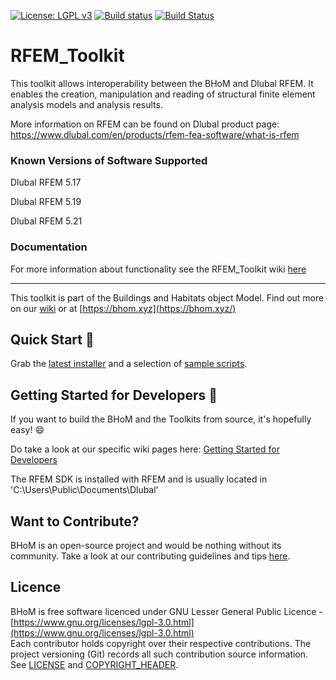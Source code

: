 
[![License: LGPL v3](https://img.shields.io/badge/License-LGPL%20v3-blue.svg)](https://www.gnu.org/licenses/lgpl-3.0) [![Build status](https://ci.appveyor.com/api/projects/status/ja0l9sovnk48cf31/branch/master?svg=true)](https://ci.appveyor.com/api/projects/status/rfem_toolkit/branch/master) [![Build Status](https://dev.azure.com/BHoMBot/BHoM/_apis/build/status/RFEM_Toolkit/RFEM_Toolkit.CheckCore?branchName=master)](https://dev.azure.com/BHoMBot/BHoM/_build/latest?definitionId=186&branchName=master)


# RFEM_Toolkit

This toolkit allows interoperability between the BHoM and Dlubal RFEM. It enables the creation, manipulation and reading of structural finite element analysis models and analysis results.

More information on RFEM can be found on Dlubal product page:
https://www.dlubal.com/en/products/rfem-fea-software/what-is-rfem


### Known Versions of Software Supported
Dlubal RFEM 5.17

Dlubal RFEM 5.19

Dlubal RFEM 5.21


### Documentation
For more information about functionality see the RFEM_Toolkit wiki [here](https://github.com/BHoM/RFEM_Toolkit/wiki)

---
This toolkit is part of the Buildings and Habitats object Model. Find out more on our [wiki](https://github.com/BHoM/documentation/wiki) or at [https://bhom.xyz](https://bhom.xyz/)

## Quick Start 🚀 

Grab the [latest installer](https://bhom.xyz/) and a selection of [sample scripts](https://github.com/BHoM/samples).


## Getting Started for Developers 🤖 

If you want to build the BHoM and the Toolkits from source, it's hopefully easy! 😄 

Do take a look at our specific wiki pages here: [Getting Started for Developers](https://bhom.xyz/documentation/Guides-and-Tutorials/Coding-with-BHoM/)

The RFEM SDK is installed with RFEM and is usually located in 'C:\Users\Public\Documents\Dlubal'

## Want to Contribute? ##

BHoM is an open-source project and would be nothing without its community. Take a look at our contributing guidelines and tips [here](https://github.com/BHoM/BHoM/blob/main/CONTRIBUTING.md).


## Licence ##

BHoM is free software licenced under GNU Lesser General Public Licence - [https://www.gnu.org/licenses/lgpl-3.0.html](https://www.gnu.org/licenses/lgpl-3.0.html)  
Each contributor holds copyright over their respective contributions.
The project versioning (Git) records all such contribution source information.
See [LICENSE](https://github.com/BHoM/BHoM/blob/main/LICENSE) and [COPYRIGHT_HEADER](https://github.com/BHoM/BHoM/blob/main/COPYRIGHT_HEADER.txt).

